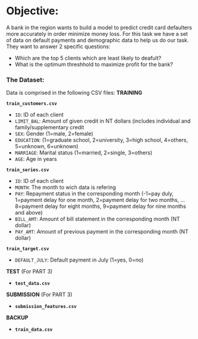 # Objective:
A bank in the region wants to build a model to predict credit card defaulters more accurately in order minimize money loss. For this task we have a set of data on default payments and demographic data to help us do our task. They want to answer 2 specific questions:
- Which are the top 5 clients which are least likely to deafult?
- What is the optimum threshhold to maximize profit for the bank?

### The Dataset:
Data is comprised in the following CSV files:
**TRAINING**

**`train_customers.csv`**
 - `ID`: ID of each client
 - `LIMIT_BAL`: Amount of given credit in NT dollars (includes individual and family/supplementary credit
 - `SEX`: Gender (1=male, 2=female)
 - `EDUCATION`: (1=graduate school, 2=university, 3=high school, 4=others, 5=unknown, 6=unknown)
 - `MARRIAGE`: Marital status (1=married, 2=single, 3=others)
 - `AGE`: Age in years
 
**`train_series.csv`**
 - `ID`: ID of each client
 - `MONTH`: The month to wich data is refering
 - `PAY`: Repayment status in the corresponding month (-1=pay duly, 1=payment delay for one month, 2=payment delay for two months, … 8=payment delay for eight months, 9=payment delay for nine months and above)
 - `BILL_AMT`: Amount of bill statement in the corresponding month (NT dollar)
 - `PAY_AMT`: Amount of previous payment in the corresponding month (NT dollar)
 
**`train_target.csv`**
 - `DEFAULT_JULY`: Default payment in July (1=yes, 0=no)
 
 
**TEST** (For PART 3)
 - **`test_data.csv`**
 
**SUBMISSION** (For PART 3)
 - **`submission_features.csv`**
 
**BACKUP**
 - **`train_data.csv`**

